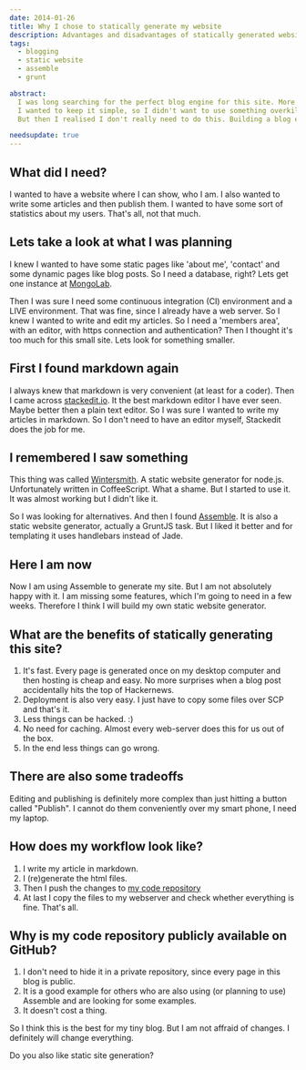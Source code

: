 ```yaml
---
date: 2014-01-26
title: Why I chose to statically generate my website
description: Advantages and disadvantages of statically generated websites
tags:
  - blogging
  - static website
  - assemble
  - grunt

abstract:
  I was long searching for the perfect blog engine for this site. More precisely I was planning to build a blog engine myself.
  I wanted to keep it simple, so I didn't want to use something overkill like Wordpress or Drupal. And I also like to code.
  But then I realised I don't really need to do this. Building a blog engine is boring, time consuming and so on. So I had to find a simpler alternative.

needsupdate: true
---
```


## What did I need?

I wanted to have a website where I can show, who I am. I also wanted to write some articles and then publish them.
I wanted to have some sort of statistics about my users. That's all, not that much.

## Lets take a look at what I was planning

I knew I wanted to have some static pages like 'about me', 'contact' and some dynamic pages like blog posts. So I need a database, right?
Lets get one instance at <a href="http://mongolab.com" rel="external,nofollow">MongoLab</a>.

Then I was sure I need some continuous integration (CI) environment and a LIVE environment. That was fine, since I already have a web server.
So I knew I wanted to write and edit my articles. So I need a 'members area', with an editor, with https connection and authentication?
Then I thought it's too much for this small site. Lets look for something smaller.

## First I found markdown again

I always knew that markdown is very convenient (at least for a coder). Then I came across <a href="http://stackedit.io" rel="external,nofollow">stackedit.io</a>.
It the best markdown editor I have ever seen. Maybe better then a plain text editor.
So I was sure I wanted to write my articles in markdown. So I don't need to have an editor myself, Stackedit does the job for me.

## I remembered I saw something

This thing was called <a href="http://wintersmith.io/" rel="external,nofollow">Wintersmith</a>. A static website generator for node.js.
Unfortunately written in CoffeeScript. What a shame. But I started to use it. It was almost working but I didn't like it.

So I was looking for alternatives. And then I found <a href="http://assemble.io">Assemble</a>.
It is also a static website generator, actually a GruntJS task. But I liked it better and for templating it uses handlebars instead of Jade.

## Here I am now

Now I am using Assemble to generate my site. But I am not absolutely happy with it. I am missing some features, which I'm going to need in a few weeks.
Therefore I think I will build my own static website generator.

## What are the benefits of statically generating this site?

1. It's fast. Every page is generated once on my desktop computer and then hosting is cheap and easy. No more surprises when a blog post accidentally hits the top of Hackernews.
1. Deployment is also very easy. I just have to copy some files over SCP and that's it.
1. Less things can be hacked. :)
1. No need for caching. Almost every web-server does this for us out of the box.
1. In the end less things can go wrong.

## There are also some tradeoffs

Editing and publishing is definitely more complex than just hitting a button called "Publish". I cannot do them conveniently over my smart phone, I need my laptop.

## How does my workflow look like?

1. I write my article in markdown.
1. I (re)generate the html files.
1. Then I push the changes to <a href="http://github.com/bdadam/bdadam.com" rel="external,nofollow">my code repository</a>
1. At last I copy the files to my webserver and check whether everything is fine. That's all.

## Why is my code repository publicly available on GitHub?

1. I don't need to hide it in a private repository, since every page in this blog is public.
1. It is a good example for others who are also using (or planning to use) Assemble and are looking for some examples.
1. It doesn't cost a thing.

So I think this is the best for my tiny blog. But I am not affraid of changes. I definitely will change everything.

Do you also like static site generation?
